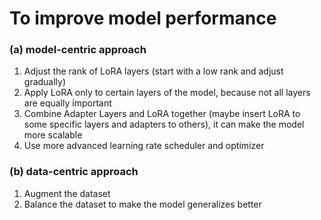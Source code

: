 # To improve model performance

### (a) model-centric approach
1. Adjust the rank of LoRA layers (start with a low rank and adjust gradually)
2. Apply LoRA only to certain layers of the model, because not all layers are equally important
3. Combine Adapter Layers and LoRA together (maybe insert LoRA to some specific layers and adapters to others), it can make the model more scalable
4. Use more advanced learning rate scheduler and optimizer  


### (b) data-centric approach
1. Augment the dataset
2. Balance the dataset to make the model generalizes better
